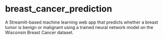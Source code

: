 # breast_cancer_prediction
A Streamlit-based machine learning web app that predicts whether a breast tumor is benign or malignant using a trained neural network model on the Wisconsin Breast Cancer dataset.
